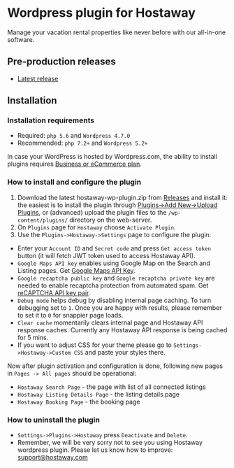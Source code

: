 # Wordpress plugin for Hostaway
Manage your vacation rental properties like never before with our all-in-one software.

## Pre-production releases
 * [Latest release](https://github.com/Hostaway/wordpress-plugin/releases/latest)
 
## Installation

### Installation requirements
 - Required: `php 5.6` and `Wordpress 4.7.0`
 - Recommended: `php 7.2+` and `Wordpress 5.2+`

In case your WordPress is hosted by Wordpress.com, the ability to install plugins requires 
[Business or eCommerce plan](https://en.support.wordpress.com/plan-features/). 

### How to install and configure the plugin
1. Download the latest hostaway-wp-plugin.zip from [Releases](#pre-production-releases) 
 and install it: the easiest is to install the plugin through 
[Plugins->Add New->Upload Plugins](https://en.support.wordpress.com/plugins/adding-plugins/#install-plugins-via-a-zip-file), 
or (advanced) upload the plugin files to the `/wp-content/plugins/` directory on the web-server. 
2. On `Plugins` page for `Hostaway` choose `Activate Plugin`. 
3. Use the `Plugins->Hostaway->Settings` page to configure the plugin:
  - Enter your `Account ID` and `Secret code` and press `Get access token` button (it will fetch JWT token used to access Hostaway API).
  - `Google Maps API key` enables using Google Map on the Search and Listing pages.  Get [Google Maps API Key](https://developers.google.com/maps/documentation/javascript/get-api-key).
  - `Google recaptcha public key` and `Google recaptcha private key` are needed to enable recaptcha protection from automated spam. Get [reCAPTCHA API key pair](https://developers.google.com/recaptcha/intro).
  - `Debug mode` helps debug by disabling internal page caching. To turn debugging set to `1`. Once you are happy with results, please remember to set it to `0` for snappier page loads.
  - `Clear cache` momentarily clears internal page and Hostaway API response caches. Currently any Hostaway API response is being cached for 5 mins.
  - If you want to adjust CSS for your theme please go to `Settings->Hostaway->Custom CSS` and paste your styles there.

Now after plugin activation and configuration is done, following new pages in `Pages -> All pages` should be operational:
 - `Hostaway Search Page` - the page with list of all connected listings
 - `Hostaway Listing Details Page` - the listing details page
 - `Hostaway Booking Page` - the booking page
 
 ### How to uninstall the plugin
  - `Settings->Plugins->Hostaway` press `Deactivate` and `Delete`. 
  - Remember, we will be very sorry not to see you using Hostaway wordpress plugin. Please let us know how to improve: 
  [support@hostaway.com](mailto:product@hostaway.com?subject=wordpress%20feedback)
 
